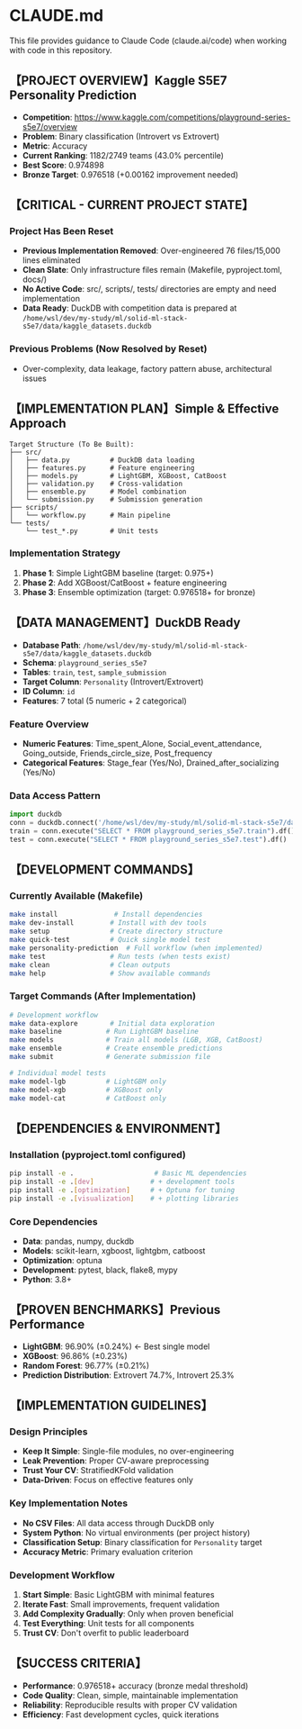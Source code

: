 # CLAUDE.md

This file provides guidance to Claude Code (claude.ai/code) when working with code in this repository.

## 【PROJECT OVERVIEW】Kaggle S5E7 Personality Prediction
- **Competition**: https://www.kaggle.com/competitions/playground-series-s5e7/overview
- **Problem**: Binary classification (Introvert vs Extrovert)
- **Metric**: Accuracy
- **Current Ranking**: 1182/2749 teams (43.0% percentile)
- **Best Score**: 0.974898
- **Bronze Target**: 0.976518 (+0.00162 improvement needed)

## 【CRITICAL - CURRENT PROJECT STATE】
### Project Has Been Reset
- **Previous Implementation Removed**: Over-engineered 76 files/15,000 lines eliminated
- **Clean Slate**: Only infrastructure files remain (Makefile, pyproject.toml, docs/)
- **No Active Code**: src/, scripts/, tests/ directories are empty and need implementation
- **Data Ready**: DuckDB with competition data is prepared at `/home/wsl/dev/my-study/ml/solid-ml-stack-s5e7/data/kaggle_datasets.duckdb`

### Previous Problems (Now Resolved by Reset)
- Over-complexity, data leakage, factory pattern abuse, architectural issues

## 【IMPLEMENTATION PLAN】Simple & Effective Approach
```
Target Structure (To Be Built):
├── src/
│   ├── data.py          # DuckDB data loading
│   ├── features.py      # Feature engineering
│   ├── models.py        # LightGBM, XGBoost, CatBoost
│   ├── validation.py    # Cross-validation
│   ├── ensemble.py      # Model combination
│   └── submission.py    # Submission generation
├── scripts/
│   └── workflow.py      # Main pipeline
└── tests/
    └── test_*.py        # Unit tests
```

### Implementation Strategy
1. **Phase 1**: Simple LightGBM baseline (target: 0.975+)
2. **Phase 2**: Add XGBoost/CatBoost + feature engineering
3. **Phase 3**: Ensemble optimization (target: 0.976518+ for bronze)

## 【DATA MANAGEMENT】DuckDB Ready
- **Database Path**: `/home/wsl/dev/my-study/ml/solid-ml-stack-s5e7/data/kaggle_datasets.duckdb`
- **Schema**: `playground_series_s5e7`
- **Tables**: `train`, `test`, `sample_submission`
- **Target Column**: `Personality` (Introvert/Extrovert)
- **ID Column**: `id`
- **Features**: 7 total (5 numeric + 2 categorical)

### Feature Overview
- **Numeric Features**: Time_spent_Alone, Social_event_attendance, Going_outside, Friends_circle_size, Post_frequency
- **Categorical Features**: Stage_fear (Yes/No), Drained_after_socializing (Yes/No)

### Data Access Pattern
```python
import duckdb
conn = duckdb.connect('/home/wsl/dev/my-study/ml/solid-ml-stack-s5e7/data/kaggle_datasets.duckdb')
train = conn.execute("SELECT * FROM playground_series_s5e7.train").df()
test = conn.execute("SELECT * FROM playground_series_s5e7.test").df()
```

## 【DEVELOPMENT COMMANDS】

### Currently Available (Makefile)
```bash
make install              # Install dependencies
make dev-install         # Install with dev tools
make setup               # Create directory structure
make quick-test          # Quick single model test
make personality-prediction  # Full workflow (when implemented)
make test                # Run tests (when tests exist)
make clean               # Clean outputs
make help                # Show available commands
```

### Target Commands (After Implementation)
```bash
# Development workflow
make data-explore        # Initial data exploration
make baseline           # Run LightGBM baseline
make models             # Train all models (LGB, XGB, CatBoost)
make ensemble           # Create ensemble predictions
make submit             # Generate submission file

# Individual model tests
make model-lgb          # LightGBM only
make model-xgb          # XGBoost only
make model-cat          # CatBoost only
```

## 【DEPENDENCIES & ENVIRONMENT】

### Installation (pyproject.toml configured)
```bash
pip install -e .                    # Basic ML dependencies
pip install -e .[dev]              # + development tools
pip install -e .[optimization]     # + Optuna for tuning
pip install -e .[visualization]    # + plotting libraries
```

### Core Dependencies
- **Data**: pandas, numpy, duckdb
- **Models**: scikit-learn, xgboost, lightgbm, catboost
- **Optimization**: optuna
- **Development**: pytest, black, flake8, mypy
- **Python**: 3.8+

## 【PROVEN BENCHMARKS】Previous Performance
- **LightGBM**: 96.90% (±0.24%) ← Best single model
- **XGBoost**: 96.86% (±0.23%)
- **Random Forest**: 96.77% (±0.21%)
- **Prediction Distribution**: Extrovert 74.7%, Introvert 25.3%

## 【IMPLEMENTATION GUIDELINES】

### Design Principles
- **Keep It Simple**: Single-file modules, no over-engineering
- **Leak Prevention**: Proper CV-aware preprocessing
- **Trust Your CV**: StratifiedKFold validation
- **Data-Driven**: Focus on effective features only

### Key Implementation Notes
- **No CSV Files**: All data access through DuckDB only
- **System Python**: No virtual environments (per project history)
- **Classification Setup**: Binary classification for `Personality` target
- **Accuracy Metric**: Primary evaluation criterion

### Development Workflow
1. **Start Simple**: Basic LightGBM with minimal features
2. **Iterate Fast**: Small improvements, frequent validation
3. **Add Complexity Gradually**: Only when proven beneficial
4. **Test Everything**: Unit tests for all components
5. **Trust CV**: Don't overfit to public leaderboard

## 【SUCCESS CRITERIA】
- **Performance**: 0.976518+ accuracy (bronze medal threshold)
- **Code Quality**: Clean, simple, maintainable implementation
- **Reliability**: Reproducible results with proper CV validation
- **Efficiency**: Fast development cycles, quick iterations

